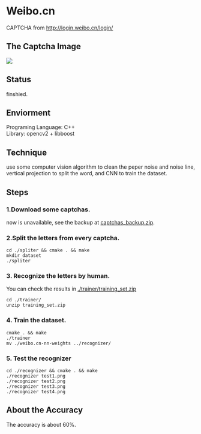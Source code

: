 # Weibo.cn
CAPTCHA from http://login.weibo.cn/login/
## The Captcha Image
![](../weibo.cn.png)

## Status
finshied.

## Enviorment
Programing Language: C++  
Library: opencv2 + libboost

## Technique
use some computer vision algorithm to clean the peper noise and noise line,
vertical projection to split the word, and CNN to train the dataset.

## Steps
### 1.Download some captchas.
now is unavailable, see the backup at [captchas_backup.zip](../captchas_backup.zip).
### 2.Split the letters from every captcha.
``` shell
cd ./spliter && cmake . && make
mkdir dataset
./spliter
```
### 3. Recognize the letters by human.
You can check the results in [./trainer/training_set.zip](./trainer/training_set.zip)
``` shell
cd ./trainer/
unzip training_set.zip
```
### 4. Train the dataset.
```
cmake . && make
./trainer
mv ./weibo.cn-nn-weights ../recognizer/
```
### 5. Test the recognizer
```
cd ./recognizer && cmake . && make
./recognizer test1.png
./recognizer test2.png
./recognizer test3.png
./recognizer test4.png
```

## About the Accuracy
The accuracy is about 60%.
